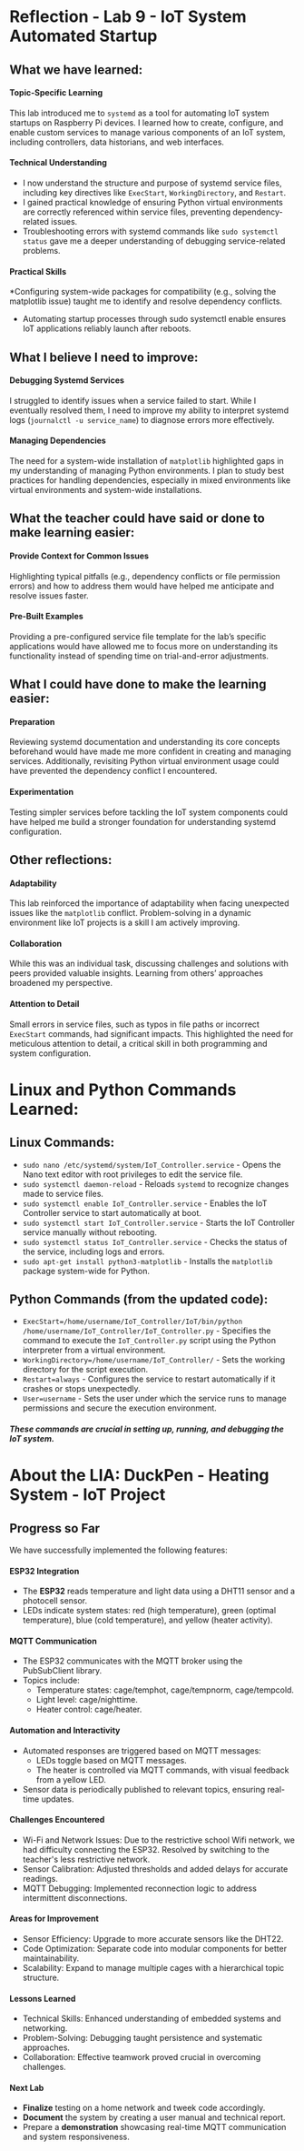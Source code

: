 # Reflection - Lab 9 - IoT System Automated Startup

## What we have learned: 

#### Topic-Specific Learning
This lab introduced me to `systemd` as a tool for automating IoT system startups on Raspberry Pi devices. I learned how to create, configure, and enable custom services to manage various components of an IoT system, including controllers, data historians, and web interfaces.

#### Technical Understanding
* I now understand the structure and purpose of systemd service files, including key directives like `ExecStart`, `WorkingDirectory`, and `Restart`.
* I gained practical knowledge of ensuring Python virtual environments are correctly referenced within service files, preventing dependency-related issues.
* Troubleshooting errors with systemd commands like `sudo systemctl status` gave me a deeper understanding of debugging service-related problems.

#### Practical Skills
*Configuring system-wide packages for compatibility (e.g., solving the matplotlib issue) taught me to identify and resolve dependency conflicts.
* Automating startup processes through sudo systemctl enable ensures IoT applications reliably launch after reboots.

## What I believe I need to improve: 

#### Debugging Systemd Services
I struggled to identify issues when a service failed to start. While I eventually resolved them, I need to improve my ability to interpret systemd logs (`journalctl -u service_name`) to diagnose errors more effectively.

#### Managing Dependencies
The need for a system-wide installation of `matplotlib` highlighted gaps in my understanding of managing Python environments. I plan to study best practices for handling dependencies, especially in mixed environments like virtual environments and system-wide installations.

## What the teacher could have said or done to make learning easier: 

#### Provide Context for Common Issues
Highlighting typical pitfalls (e.g., dependency conflicts or file permission errors) and how to address them would have helped me anticipate and resolve issues faster.

#### Pre-Built Examples
Providing a pre-configured service file template for the lab’s specific applications would have allowed me to focus more on understanding its functionality instead of spending time on trial-and-error adjustments.

## What I could have done to make the learning easier: 

#### Preparation
Reviewing systemd documentation and understanding its core concepts beforehand would have made me more confident in creating and managing services. Additionally, revisiting Python virtual environment usage could have prevented the dependency conflict I encountered.

#### Experimentation
Testing simpler services before tackling the IoT system components could have helped me build a stronger foundation for understanding systemd configuration.

## Other reflections: 

#### Adaptability
This lab reinforced the importance of adaptability when facing unexpected issues like the `matplotlib` conflict. Problem-solving in a dynamic environment like IoT projects is a skill I am actively improving.

#### Collaboration
While this was an individual task, discussing challenges and solutions with peers provided valuable insights. Learning from others’ approaches broadened my perspective.

#### Attention to Detail
Small errors in service files, such as typos in file paths or incorrect `ExecStart` commands, had significant impacts. This highlighted the need for meticulous attention to detail, a critical skill in both programming and system configuration.

# Linux and Python Commands Learned:

## Linux Commands:

* `sudo nano /etc/systemd/system/IoT_Controller.service` - Opens the Nano text editor with root privileges to edit the service file.
* `sudo systemctl daemon-reload` - Reloads `systemd` to recognize changes made to service files. 
* `sudo systemctl enable IoT_Controller.service` - Enables the IoT Controller service to start automatically at boot.
* `sudo systemctl start IoT_Controller.service` - Starts the IoT Controller service manually without rebooting.
* `sudo systemctl status IoT_Controller.service` - Checks the status of the service, including logs and errors.
* `sudo apt-get install python3-matplotlib` - Installs the `matplotlib` package system-wide for Python.


## Python Commands (from the updated code):

* `ExecStart=/home/username/IoT_Controller/IoT/bin/python /home/username/IoT_Controller/IoT_Controller.py` - Specifies the command to execute the `IoT_Controller.py` script using the Python interpreter from a virtual environment.
* `WorkingDirectory=/home/username/IoT_Controller/` - Sets the working directory for the script execution.
* `Restart=always` - Configures the service to restart automatically if it crashes or stops unexpectedly.
* `User=username` - Sets the user under which the service runs to manage permissions and secure the execution environment. 



##### These commands are crucial in setting up, running, and debugging the IoT system.

# About the LIA: DuckPen - Heating System - IoT Project

## Progress so Far
We have successfully implemented the following features:

#### ESP32 Integration

* The __ESP32__ reads temperature and light data using a DHT11 sensor and a photocell sensor.
* LEDs indicate system states: red (high temperature), green (optimal temperature), blue (cold temperature), and yellow (heater activity).

#### MQTT Communication

* The ESP32 communicates with the MQTT broker using the PubSubClient library.
* Topics include:
  * Temperature states: cage/temphot, cage/tempnorm, cage/tempcold.
  * Light level: cage/nighttime.
  * Heater control: cage/heater.

#### Automation and Interactivity
* Automated responses are triggered based on MQTT messages:
  * LEDs toggle based on MQTT messages.
  * The heater is controlled via MQTT commands, with visual feedback from a yellow LED.
* Sensor data is periodically published to relevant topics, ensuring real-time updates.


#### Challenges Encountered

* Wi-Fi and Network Issues: Due to the restrictive school Wifi network, we had difficulty connecting the ESP32. Resolved by switching to the teacher's less restrictive network.
* Sensor Calibration: Adjusted thresholds and added delays for accurate readings.
* MQTT Debugging: Implemented reconnection logic to address intermittent disconnections.

#### Areas for Improvement

* Sensor Efficiency: Upgrade to more accurate sensors like the DHT22.
* Code Optimization: Separate code into modular components for better maintainability.
* Scalability: Expand to manage multiple cages with a hierarchical topic structure.

#### Lessons Learned

* Technical Skills: Enhanced understanding of embedded systems and networking.
* Problem-Solving: Debugging taught persistence and systematic approaches.
* Collaboration: Effective teamwork proved crucial in overcoming challenges.

#### Next Lab

* **Finalize** testing on a home network and tweek code accordingly.
* **Document** the system by creating a user manual and technical report.
* Prepare a **demonstration** showcasing real-time MQTT communication and system responsiveness.
